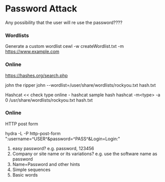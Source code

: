 # Password Attack
Any possibility that the user will re use the password????

### Wordlists
Generate a custom wordlist
cewl -w createWordlist.txt -m <min password length> https://www.example.com

### Online
https://hashes.org/search.php

john the ripper
john --wordlist=/user/share/wordlists/rockyou.txt hash.txt

Hashcat << check type online - hashcat sample hash
hashcat -m\<type> -a 0 /usr/share/wordlists/rockyou.txt hash.txt

### Online
HTTP post form

hydra -L <wordlist> -P<password list> <IP> http-post-form "<file path>:username=^USER^&password=^PASS^&Login=Login:<fail message>"

1. easy password? e.g. password, 123456
2. Company or site name or its variations? e.g. use the software name as password
3. Name=Password and other hints
4. Simple sequences
5. Basic words

